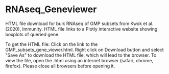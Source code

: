 # RNAseq_Geneviewer
HTML file download for bulk RNAseq of GMP subsets from Kwok et al. (2020), Immunity. HTML file links to a Plotly interactive website showing boxplots of queried gene. 


To get the HTML file:
Click on the link to the GMP_subsets_gene_viewer.html. Right click on Download button and select "Save As" to download the HTML file, which will lead to the browser. To view the file, open the .html using an internet browser (safari, chrome, firefox). Please close all browsers before opening it.


